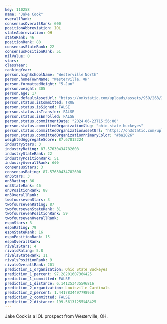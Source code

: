 ```yaml
---
key: 110258
name: "Jake Cook"
overallRank: 
consensusOverallRank: 600
positionAbbreviation: IOL
stateAbbreviation: OH
stateRank: 46
positionRank: 88
consensusStateRank: 22
consensusPositionRank: 51
nilValue: 0
stars: 
classYear: 
rankingYear: 
person.highSchoolName: "Westerville North"
person.homeTownName: "Westerville, OH"
person.formattedHeight: "5-Jun"
person.weight: 305
person.age: 17
person.defaultAssetUrl: "https://on3static.com/uploads/assets/959/263/263959.png"
person.status.isCommitted: TRUE
person.status.isSigned: FALSE
person.status.isTransfer: FALSE
person.status.isEnrolled: FALSE
person.status.commitmentDate: "2024-06-23T15:56:00"
person.status.committedOrganizationSlug: "ohio-state-buckeyes"
person.status.committedOrganizationAssetUrl: "https://on3static.com/uploads/assets/126/150/150126.svg"
person.status.committedOrganizationPrimaryColor: "#ba2026"
weightedAggregateScore: 87.67812224
industryStars: 3
industryRating: 87.57630434782608
industryStateRank: 22
industryPositionRank: 51
industryOverallRank: 600
consensusStars: 3
consensusRating: 87.57630434782608
on3Stars: 3
on3Rating: 86
on3StateRank: 46
on3PositionRank: 88
on3OverallRank: 
twofoursevenStars: 3
twofoursevenRating: 87
twofoursevenStateRank: 31
twofoursevenPositionRank: 59
twofoursevenOverallRank: 
espnStars: 3
espnRating: 79
espnStateRank: 16
espnPositionRank: 15
espnOverallRank: 
rivalsStars: 4
rivalsRating: 5.8
rivalsStateRank: 11
rivalsPositionRank: 9
rivalsOverallRank: 201
prediction_1_organization: Ohio State Buckeyes
prediction_1_percent: 97.28201607366425
prediction_1_committed: FALSE
prediction_1_distance: 6.141253435506816
prediction_2_organization: Louisville Cardinals
prediction_2_percent: 1.4417834497798958
prediction_2_committed: FALSE
prediction_2_distance: 199.56131255548425
---
```

Jake Cook is a IOL prospect from Westerville, OH.